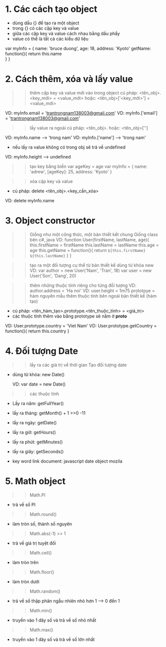 # 1. Các cách tạo object
  - dùng dấu {} để tạo ra một object
  - trong {} có các cặp key và value
  - giữa các cặp key và value cách nhau bằng dấu phẩy
  - value có thể là tất cả các kiểu dữ liệu

  var myInfo = { 
      name: 'bruce duong',
      age: 18,
      address: 'Kyoto'
      getName: function(){
          return this.name  
      }
  }

# 2. Cách thêm, xóa và lấy value

  >> thêm cặp key và value mới vào trong object
  cú pháp: <tên_obj>.<key_mới> = <value_mới>
  hoặc:    <tên_obj>['<key_mới>'] = <value_mới>     

  VD: myInfo.email = 'trantrongnam138003@gmail.com'
  VD: myInfo.['email'] = 'trantrongnam138003@gmail.com'

  >> lấy value ra ngoài 
  cú pháp: <tên_obj>.<key>
  hoặc:    <tên_obj>['<key>']

  VD: myInfo.name --> 'trong nam'
  VD: myInfo.['name'] --> 'trong nam'

  - nếu lấy ra value không có trong obj sẽ trả về undefined

  VD: myInfo.height --> undefined

  >> tạo key bằng biến
  var ageKey = age
  var myInfo = { 
      name: 'adrew',
      [ageKey]: 25,
      address: 'Kyoto'
  }

  >> xóa cặp key và value
  - cú pháp: delete <tên_obj>.<key_cần_xóa>

  VD: delete myInfo.name 

# 3. Object constructor
  >> Giống như một công thức, một bản thiết kết chung
  >> Giống class bên c#, java
  VD: function User(firstName, lastName, age){
        this.firstName = firstName
        this.lastName = lastName
        this.age = age
        this.getName = function(){
            return `${this.firstName} ${this.lastName}`
        }
      }

  >> tạo ra một đối tượng cụ thể từ bản thiết kế dùng từ khóa new
  VD: var author = new User('Nam', 'Tran', 18)
      var user = new User('Son', 'Dang', 20)

  >> thêm những thuộc tính riêng cho từng đối tượng
  VD: author.address = 'Ha noi'
  VD: user.height = 1m75
>> prototpye = hàm nguyên mẫu
  >> thêm thuộc tính bên ngoài bản thiết kế (hàm tạo) 
  - cú pháp: <tên_hàm_tạo>.prototype.<tên_thuộc_tính> = <giá_trị>
  - các thuộc tính thêm vào bằng prototype sẽ nằm ở __proto__

  VD: User.prototype.country = 'Viet Nam'
  VD: User.prototype.getCountry = function(){
        return this.country
      }

# 4. Đối tượng Date
>> lấy ra các giá trị về thời gian
  >> Tạo đối tượng date
  - dùng từ khóa: new Date()

    VD: var date = new Date()

  >> các thuộc tính
  - Lấy ra năm: getFullYear()
  - lấy ra tháng: getMonth() + 1 >>0 -11
  - lấy ra ngày: getDate()
  - lấy ra giờ: getHours()
  - lấy ra phút: getMinutes()
  - lấy ra giây: getSeconds() 

  - key word link document: javascript date object mozila
# 5. Math object
  >> Math.PI
  - trả về số PI

  >> Math.round()
  - làm tròn số, thành số nguyên

  >> Math.abs(-1) >> 1
  - trả về giá trị tuyệt đối

  >> Math.ceil()
  - làm tròn trên

  >> Math.floor()
  - làm tròn dưới

  >> Math.random()
  - trả về số thập phân ngẫu nhiên nhỏ hơn 1 --> 0 đến 1

  >> Math.min()
  - truyền vào 1 dãy số và trả về số nhỏ nhất

  >> Math.max()
  - truyền vào 1 dãy số và trả về số lớn nhất
  

